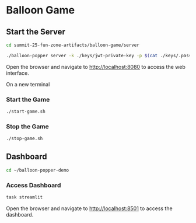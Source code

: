 # Balloon Game


## Start the Server 

```bash
cd summit-25-fun-zone-artifacts/balloon-game/server
```

```bash
./balloon-popper server -k ./keys/jwt-private-key -p $(cat ./keys/.pass) -c ./config/users.json
```

Open the browser and navigate to <http://localhost:8080>  to access the web interface.

On a new terminal

### Start the Game

```bash
./start-game.sh
```

### Stop the Game

```bash
./stop-game.sh
```

## Dashboard

```bash
cd ~/balloon-popper-demo 
```

### Access Dashboard

```bash
task streamlit
```

Open the browser and navigate to <http://localhost:8501>  to access the dashboard.
